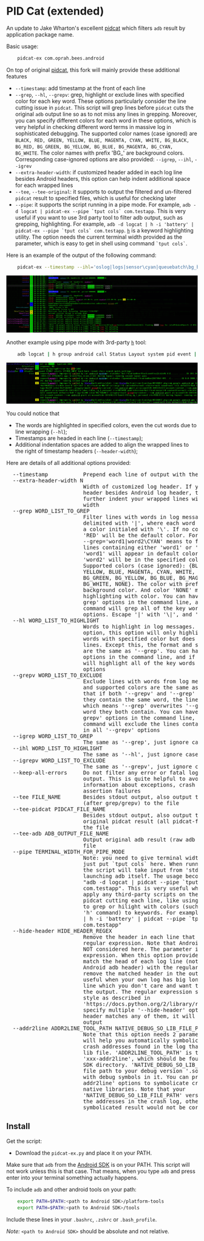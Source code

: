 PID Cat (extended)
==================

An update to Jake Wharton's excellent [pidcat][1] which filters `adb`
result by application package name.

Basic usage:
```bash
    pidcat-ex com.oprah.bees.android
```
On top of original [pidcat][1], this fork will mainly provide these additional features
 * `--timestamp`: add timestamp at the front of each line
 * `--grep`, `--hl`, `--grepv`: grep, highlight or exclude lines with
                        specified color for each key word.
                        These options particularly consider the
                        line cutting issue in `pidcat`.
                        This script will grep lines before `pidcat`
                        cuts the original `adb` output line so as to
                        not miss any lines in grepping. Moreover, you can
                        specify different colors for each word in these
                        options, which is very helpful in checking different
                        word terms in massive log in sophisticated debugging.
                        The supported color names (case ignored) are
                        `BLACK, RED, GREEN,
                        YELLOW, BLUE, MAGENTA, CYAN,
                        WHITE, BG_BLACK, BG_RED, BG_GREEN, BG_YELLOW, BG_BLUE,
                        BG_MAGENTA, BG_CYAN, BG_WHITE`.
                        The color names with prefix 'BG_' are background colors.
                        Corresponding case-ignored options are also
                        provided: `--igrep`, `--ihl`, `--igrev`
 * `--extra-header-width`: if customized header added in each log line besides Android headers, this option can help indent additional space for each wrapped lines
 * `--tee`, `--tee-original`: it supports to output the filtered and un-filtered `pidcat` result to specified files, which is useful for checking later
 * `--pipe`: it supports the script running in a pipe mode. For example, ``adb -d logcat | pidcat-ex --pipe `tput cols`
                        com.testapp``. This is very useful if you want to use 3rd party tool to filter adb output, such as grepping, highlighting. For example, ``adb -d logcat
                        | h -i 'battery' | pidcat-ex --pipe `tput cols`
                        com.testapp``. [`h`][2] is a keyword highlighting utility. The option needs the current terminal width provided as the parameter, which is easy to get in shell using command `` `tput cols` ``.

Here is an example of the output of the following command:
```bash
    pidcat-ex --timestamp --ihl='oslog|logs|sensor\cyan|queuebatch\bg_blue|state\white|latency\bg_green|enable\magenta' --hl='screen\yellow|far\bg_yellow|event\bg_ack'
```
![Example screen](screen.png)

Another example using pipe mode with 3rd-party [`h`][2] tool:
```bash
    adb logcat | h group android call Status Layout system pid event | pidcat-ex --pipe=`tput cols`
```
![Example screen](screen2.png)

You could notice that
 * The words are highlighted in specified colors, even the cut words due to line wrapping (`--hl`);
 * Timestamps are headed in each line (`--timestamp`);
 * Additional indentation spaces are added to align the wrapped lines to the right of timestamp headers (`--header-width`);

Here are details of all additional options provided:
<pre>
  --timestamp           Prepend each line of output with the current time.
  --extra-header-width N
                        Width of customized log header. If you have your own
                        header besides Android log header, this option will
                        further indent your wrapped lines with additional
                        width
  --grep WORD_LIST_TO_GREP
                        Filter lines with words in log messages. The words are
                        delimited with '|', where each word can be tailed with
                        a color initialed with '\'. If no color is specified,
                        'RED' will be the default color. For example, option
                        --grep='word1|word2\CYAN' means to filter out all
                        lines containing either 'word1' or 'word2', and
                        'word1' will appear in default color 'RED', while
                        'word2' will be in the specified color 'CYAN'.
                        Supported colors (case ignored): {BLACK, RED, GREEN,
                        YELLOW, BLUE, MAGENTA, CYAN, WHITE, BG_BLACK, BG_RED,
                        BG_GREEN, BG_YELLOW, BG_BLUE, BG_MAGENTA, BG_CYAN,
                        BG_WHITE, NONE}. The color with prefix 'BG_' is
                        background color. And color 'NONE' means NOT
                        highlighting with color. You can have multiple '--
                        grep' options in the command line, and if so, the
                        command will grep all of the key words in all '--grep'
                        options. Escape '|' with '\|', and '\' with '\\'.
  --hl WORD_LIST_TO_HIGHLIGHT
                        Words to highlight in log messages. Unlike '--grep'
                        option, this option will only highlight the specified
                        words with specified color but does not filter any
                        lines. Except this, the format and supported colors
                        are the same as '--grep'. You can have multiple '--hl'
                        options in the command line, and if so, the command
                        will highlight all of the key words in all '--hl'
                        options
  --grepv WORD_LIST_TO_EXCLUDE
                        Exclude lines with words from log messages. The format
                        and supported colors are the same as '--grep'. Note
                        that if both '--grepv' and '--grep' are provided and
                        they contain the same word, the line will always show,
                        which means '--grep' overwrites '--grepv' for the same
                        word they both contain. You can have multiple '--
                        grepv' options in the command line, and if so, the
                        command will exclude the lines containing any keywords
                        in all '--grepv' options
  --igrep WORD_LIST_TO_GREP
                        The same as '--grep', just ignore case
  --ihl WORD_LIST_TO_HIGHLIGHT
                        The same as '--hl', just ignore case
  --igrepv WORD_LIST_TO_EXCLUDE
                        The same as '--grepv', just ignore case
  --keep-all-errors     Do not filter any error or fatal logs from 'pidcat'
                        output. This is quite helpful to avoid ignoring
                        information about exceptions, crash stacks and
                        assertion failures
  --tee FILE_NAME       Besides stdout output, also output the filtered result
                        (after grep/grepv) to the file
  --tee-pidcat PIDCAT_FILE_NAME
                        Besides stdout output, also output the unfiltered
                        original pidcat result (all pidcat-formatted lines) to
                        the file
  --tee-adb ADB_OUTPUT_FILE_NAME
                        Output original adb result (raw adb output) to the
                        file
  --pipe TERMINAL_WIDTH_FOR_PIPE_MODE
                        Note: you need to give terminal width as the value,
                        just put `tput cols` here. When running in pipe mode,
                        the script will take input from 'stdin' rather than
                        launching adb itself. The usage becomes something like
                        "adb -d logcat | pidcat --pipe `tput cols`
                        com.testapp". This is very useful when you want to
                        apply any third-party scripts on the adb output before
                        pidcat cutting each line, like using 3rd-party scripts
                        to grep or hilight with colors (such as using 'ack' or
                        'h' command) to keywords. For example, "adb -d logcat
                        | h -i 'battery' | pidcat --pipe `tput cols`
                        com.testapp"
  --hide-header HIDE_HEADER_REGEX
                        Remove the header in each line that matches the
                        regular expression. Note that Android adb header is
                        NOT considered here. The parameter is regular
                        expression. When this option provided, the script will
                        match the head of each log line (not including the
                        Android adb header) with the regular expression, and
                        remove the matched header in the output. This is
                        useful when your own log has big long headers in each
                        line which you don't care and want to hide them from
                        the output. The regular expression syntax is in python
                        style as described in
                        'https://docs.python.org/2/library/re.html'. You can
                        specify multiple '--hide-header' options and if the
                        header matches any of them, it will be removed from
                        output
  --addr2line ADDR2LINE_TOOL_PATH NATIVE_DEBUG_SO_LIB_FILE_PATH
                        Note that this option needs 2 parameters. This option
                        will help you automatically symbolicate the native
                        crash addresses found in the log that match your '.so'
                        lib file. 'ADDR2LINE_TOOL_PATH' is the path to the
                        'xxx-addr2line', which should be found in your Android
                        SDK directory. 'NATIVE_DEBUG_SO_LIB_FILE_PATH' is the
                        file path to your debug version '.so' dynamic library
                        with debug symbols in it. You can provide multiple '--
                        addr2line' options to symbolicate crashes of multiple
                        native libraries. Note that your
                        'NATIVE_DEBUG_SO_LIB_FILE_PATH' version has to match
                        the addresses in the crash log, otherwise, the
                        symbolicated result would not be correct
</pre>

Install
-------

Get the script:

 * Download the `pidcat-ex.py` and place it on your PATH.


Make sure that `adb` from the [Android SDK][3] is on your PATH. This script will
not work unless this is that case. That means, when you type `adb` and press
enter into your terminal something actually happens.

To include `adb` and other android tools on your path:
```bash
    export PATH=$PATH:<path to Android SDK>/platform-tools
    export PATH=$PATH:<path to Android SDK>/tools
```
Include these lines in your `.bashrc`, `.zshrc` or `.bash_profile`.

*Note:* `<path to Android SDK>` should be absolute and not relative.

 [1]: https://github.com/JakeWharton/pidcat
 [2]: https://github.com/paoloantinori/hhighlighter
 [3]: http://developer.android.com/sdk/
